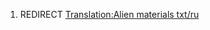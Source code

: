 1.  REDIRECT [Translation:Alien materials
    txt/ru](Translation:Alien_materials_txt/ru "wikilink")